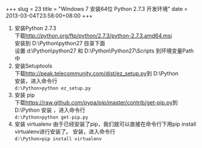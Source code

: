 +++
slug = 23
title = "Windows 7 安装64位 Python 2.7.3 开发环境"
date = 2013-03-04T23:58:00+08:00
+++

1. 安装Python 2.7.3  
	下载<http://python.org/ftp/python/2.7.3/python-2.7.3.amd64.msi>  
	安装到 D:\Python\python27 目录下面  
	设置 d:\Python\python27 和 D:\Python\Python27\Scripts 到环境变量Path中
1. 安装Setuptools  
	下载<http://peak.telecommunity.com/dist/ez_setup.py>到 D:\Python  
	安装，进入命令行  
	`d:\Python>python ez_setup.py`
1. 安装 pip  
	下载<https://raw.github.com/pypa/pip/master/contrib/get-pip.py>到 D:\Python 
	安装 ，进入命令行  
	`d:\Python>python get-pip.py`
1. 安装 virtualenv 
	由于已经安装了pip，我们就可以直接在命令行下用pip install virtualenv进行安装了。 
	安装，进入命令行  
	`d:\Python>pip install virtualenv`
